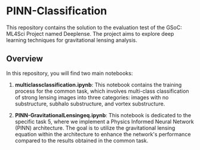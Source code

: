 # PINN-Classification

This repository contains the solution to the evaluation test of the GSoC: ML4Sci Project named Deeplense. The project aims to explore deep learning techniques for gravitational lensing analysis.

## Overview
In this repository, you will find two main notebooks:

1. **multiclassclassification.ipynb**: This notebook contains the training process for the common task, which involves multi-class classification of strong lensing images into three categories: images with no substructure, subhalo substructure, and vortex substructure.

2. **PINN-GravitationalLensingeq.ipynb**: This notebook is dedicated to the specific task 5, where we implement a Physics Informed Neural Network (PINN) architecture. The goal is to utilize the gravitational lensing equation within the architecture to enhance the network's performance compared to the results obtained in the common task.
